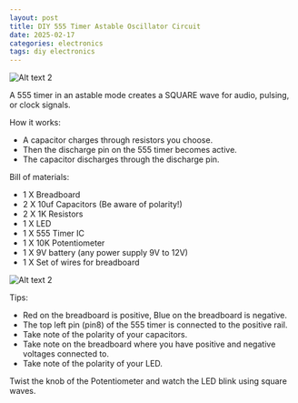```yaml
---
layout: post
title: DIY 555 Timer Astable Oscillator Circuit
date: 2025-02-17
categories: electronics
tags: diy electronics
---
```

![Alt text 2](https://32bitwave.github.io/32bitcoffee/images/Breadboard555.JPG)

A 555 timer in an astable mode creates a SQUARE wave for audio, pulsing, or clock signals.

How it works:
* A capacitor charges through resistors you choose.
* Then the discharge pin on the 555 timer becomes active.
* The capacitor discharges through the discharge pin.

Bill of materials:
* 1 X Breadboard
* 2 X 10uf Capacitors (Be aware of polarity!)
* 2 X 1K Resistors
* 1 X LED
* 1 X 555 Timer IC
* 1 X 10K Potentiometer
* 1 X 9V battery (any power supply 9V to 12V)
* 1 X Set of wires for breadboard

![Alt text 2](https://32bitwave.github.io/32bitcoffee/images/BreadboardWires.JPG)

Tips:
* Red on the breadboard is positive, Blue on the breadboard is negative.
* The top left pin (pin8) of the 555 timer is connected to the positive rail.
* Take note of the polarity of your capacitors.
* Take note on the breadboard where you have positive and negative voltages connected to.
* Take note of the polarity of your LED.

Twist the knob of the Potentiometer and watch the LED blink using square waves.
